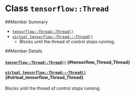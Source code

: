 # Class `tensorflow::Thread`





##Member Summary

* [`tensorflow::Thread::Thread()`](#tensorflow_Thread_Thread)
* [`virtual tensorflow::Thread::~Thread()`](#virtual_tensorflow_Thread_Thread)
  * Blocks until the thread of control stops running.

##Member Details

#### [`tensorflow::Thread::Thread()`](#tensorflow_Thread_Thread) {#tensorflow_Thread_Thread}





#### [`virtual tensorflow::Thread::~Thread()`](#virtual_tensorflow_Thread_Thread) {#virtual_tensorflow_Thread_Thread}

Blocks until the thread of control stops running.


